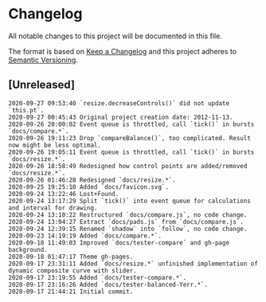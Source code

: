 # Changelog

All notable changes to this project will be documented in this file.

The format is based on [Keep a Changelog](http://keepachangelog.com/en/1.0.0/)
and this project adheres to [Semantic Versioning](http://semver.org/spec/v2.0.0.html).

## [Unreleased]

```
2020-09-27 09:53:40 `resize.decreaseControls()` did not update `this.pt`.
2020-09-27 00:45:43 Original project creation date: 2012-11-13.
2020-09-26 20:00:02 Event queue is throttled, call `tick()` in bursts `docs/compare.*`.
2020-09-26 19:11:23 Drop `compareBalance()`, too complicated. Result now might be less optimal.
2020-09-26 19:05:11 Event queue is throttled, call `tick()` in bursts `docs/resize.*`.
2020-09-26 18:58:49 Redesigned how control points are added/removed `docs/resize.*`.
2020-09-26 01:46:28 Redesigned `docs/resize.*`.
2020-09-25 19:25:10 Added `docs/favicon.svg`.
2020-09-24 13:22:46 Lost+Found.
2020-09-24 13:17:29 Split `tick()` into event queue for calculations and interval for drawing.
2020-09-24 13:10:22 Restructured `docs/compare.js`, no code change.
2020-09-24 13:04:27 Extract `docs/pads.js` from `docs/compare.js`.
2020-09-24 12:39:15 Renamed `shadow` into `follow`, no code change.
2020-09-23 14:19:19 Added `docs/compare.*`.
2020-09-18 11:49:03 Improved `docs/tester-compare` and gh-page background.
2020-09-18 01:47:17 Theme gh-pages.
2020-09-17 23:31:11 Added `docs/resize.*` unfinished implementation of dynamic composite curve with slider.
2020-09-17 23:19:55 Added `docs/tester-compare.*`.
2020-09-17 23:16:26 Added `docs/tester-balanced-Yerr.*`.
2020-09-17 21:44:21 Initial commit.
```
